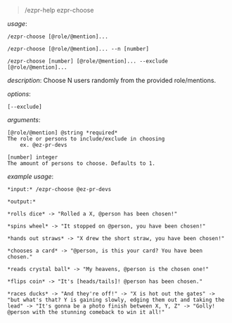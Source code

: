 > /ezpr-help ezpr-choose

_usage_:

`/ezpr-choose [@role/@mention]...`

`/ezpr-choose [@role/@mention]... --n [number]`

`/ezpr-choose [number] [@role/@mention]... --exclude [@role/@mention]...`

_description_: Choose N users randomly from the provided role/mentions.

_options_:

    [--exclude]

_arguments_:

    [@role/@mention] @string *required*
    The role or persons to include/exclude in choosing
    	ex. @ez-pr-devs

    [number] integer
    The amount of persons to choose. Defaults to 1.

_example usage_:

    *input:* /ezpr-choose @ez-pr-devs

    *output:*

    *rolls dice* -> "Rolled a X, @person has been chosen!"

    *spins wheel* -> "It stopped on @person, you have been chosen!"

    *hands out straws* -> "X drew the short straw, you have been chosen!"

    *chooses a card* -> "@person, is this your card? You have been chosen."

    *reads crystal ball* -> "My heavens, @person is the chosen one!"

    *flips coin* -> "It's [heads/tails]! @person has been chosen."

    *races ducks* -> "And they're off!" -> "X is hot out the gates" -> "but what's that? Y is gaining slowly, edging them out and taking the lead" -> "It's gonna be a photo finish between X, Y, Z" -> "Golly! @person with the stunning comeback to win it all!"
